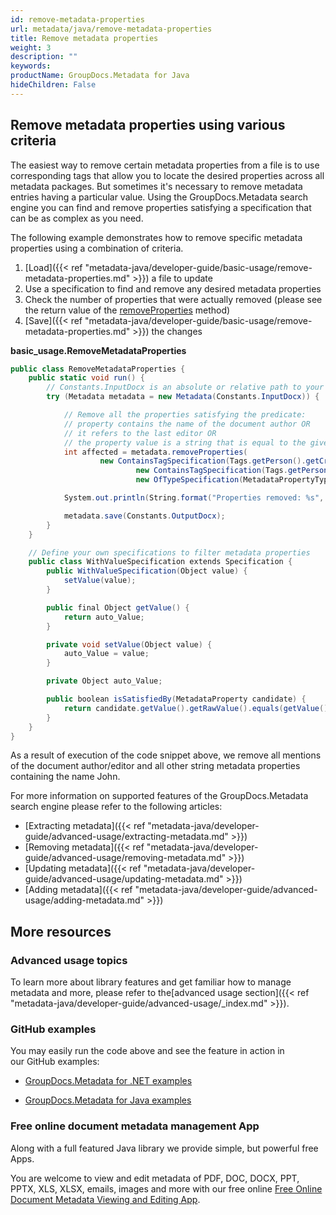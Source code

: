 ```yaml
---
id: remove-metadata-properties
url: metadata/java/remove-metadata-properties
title: Remove metadata properties
weight: 3
description: ""
keywords: 
productName: GroupDocs.Metadata for Java
hideChildren: False
---
```

## Remove metadata properties using various criteria

The easiest way to remove certain metadata properties from a file is to use corresponding tags that allow you to locate the desired properties across all metadata packages. But sometimes it's necessary to remove metadata entries having a particular value. Using the GroupDocs.Metadata search engine you can find and remove properties satisfying a specification that can be as complex as you need.

The following example demonstrates how to remove specific metadata properties using a combination of criteria.

1.  [Load]({{< ref "metadata-java/developer-guide/basic-usage/remove-metadata-properties.md" >}}) a file to update
2.  Use a specification to find and remove any desired metadata properties
3.  Check the number of properties that were actually removed (please see the return value of the [removeProperties](https://apireference.groupdocs.com/metadata/java/com.groupdocs.metadata/Metadata#removeProperties(com.groupdocs.metadata.search.Specification)) method)
4.  [Save]({{< ref "metadata-java/developer-guide/basic-usage/remove-metadata-properties.md" >}}) the changes

**basic\_usage.RemoveMetadataProperties**

```csharp
public class RemoveMetadataProperties {
    public static void run() {
        // Constants.InputDocx is an absolute or relative path to your document. Ex: @"C:\Docs\source.docx"
        try (Metadata metadata = new Metadata(Constants.InputDocx)) {

            // Remove all the properties satisfying the predicate:
            // property contains the name of the document author OR
            // it refers to the last editor OR
            // the property value is a string that is equal to the given string "John" (to remove any mentions of John from the detected metadata)
            int affected = metadata.removeProperties(
                    new ContainsTagSpecification(Tags.getPerson().getCreator()).or(
                            new ContainsTagSpecification(Tags.getPerson().getEditor())).or(
                            new OfTypeSpecification(MetadataPropertyType.String).and(new RemoveMetadataProperties().new WithValueSpecification("John"))));

            System.out.println(String.format("Properties removed: %s", affected));

            metadata.save(Constants.OutputDocx);
        }
    }

    // Define your own specifications to filter metadata properties
    public class WithValueSpecification extends Specification {
        public WithValueSpecification(Object value) {
            setValue(value);
        }

        public final Object getValue() {
            return auto_Value;
        }

        private void setValue(Object value) {
            auto_Value = value;
        }

        private Object auto_Value;

        public boolean isSatisfiedBy(MetadataProperty candidate) {
            return candidate.getValue().getRawValue().equals(getValue());
        }
    }
}
```

As a result of execution of the code snippet above, we remove all mentions of the document author/editor and all other string metadata properties containing the name John.

For more information on supported features of the GroupDocs.Metadata search engine please refer to the following articles:

*   [Extracting metadata]({{< ref "metadata-java/developer-guide/advanced-usage/extracting-metadata.md" >}})
*   [Removing metadata]({{< ref "metadata-java/developer-guide/advanced-usage/removing-metadata.md" >}})
*   [Updating metadata]({{< ref "metadata-java/developer-guide/advanced-usage/updating-metadata.md" >}})
*   [Adding metadata]({{< ref "metadata-java/developer-guide/advanced-usage/adding-metadata.md" >}})

## More resources

### Advanced usage topics

To learn more about library features and get familiar how to manage metadata and more, please refer to the[advanced usage section]({{< ref "metadata-java/developer-guide/advanced-usage/_index.md" >}}).

### GitHub examples

You may easily run the code above and see the feature in action in our GitHub examples:

*   [GroupDocs.Metadata for .NET examples](https://github.com/groupdocs-metadata/GroupDocs.Metadata-for-.NET)
    
*   [GroupDocs.Metadata for Java examples](https://github.com/groupdocs-metadata/GroupDocs.Metadata-for-Java)
    

### Free online document metadata management App

Along with a full featured Java library we provide simple, but powerful free Apps.

You are welcome to view and edit metadata of PDF, DOC, DOCX, PPT, PPTX, XLS, XLSX, emails, images and more with our free online [Free Online Document Metadata Viewing and Editing App](https://products.groupdocs.app/metadata).
